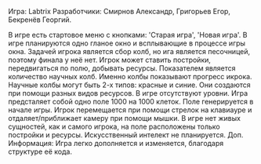 Игра: Labtrix
Разработчики: Смирнов Александр, Григорьев Егор, Бекренёв Георгий.


  В игре есть стартовое меню с кнопками: 'Старая игра',  'Новая игра'. В игре планируются одно гланое окно и всплывающие в процессе игры окна. Задачей игрока является сбор колб, но ига является песочницей, поэтому финала у неё нет. Игрок может ставить постройки, передвигаться по полю, добывать ресурсы. Показателем является количество научных колб. Именно колбы показывают прогресс икрока. Научные колбы могут быть 2-х типов: красные и синие. Они создаются при помощи разных видов ресурсов. В игре отсутствуют уровни. Игра предсталяет собой одно поле 1000 на 1000 клеток. Поле генерируется в начале игры. Игрок перемещается при помощи стрелок на клавиауре и отдаляет/приближает камеру при помощи мышки. В игре нет живых сущностей, как и самого игрока, на поле расположены только постройки и ресурсы. Искусственный интелект не планируется. Доп. Информация: Игра легко дополняется и изменяется, благодаря структуре её кода.
